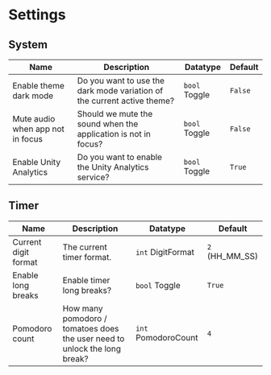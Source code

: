 ﻿# Settings
## System

| Name                             | Description                                                             | Datatype      | Default | 
|----------------------------------|-------------------------------------------------------------------------|---------------|---------|
| Enable theme dark mode           | Do you want to use the dark mode variation of the current active theme? | `bool` Toggle | `False` |
| Mute audio when app not in focus | Should we mute the sound when the application is not in focus?          | `bool` Toggle | `False` |
| Enable Unity Analytics           | Do you want to enable the Unity Analytics service?                      | `bool` Toggle | `True`  |

## Timer

| Name                 | Description                                                               | Datatype            | Default        | 
|----------------------|---------------------------------------------------------------------------|---------------------|----------------|
| Current digit format | The current timer format.                                                 | `int` DigitFormat   | `2` (HH_MM_SS) |
| Enable long breaks   | Enable timer long breaks?                                                 | `bool` Toggle       | `True`         |
| Pomodoro count       | How many pomodoro / tomatoes does the user need to unlock the long break? | `int` PomodoroCount | `4`            |